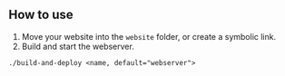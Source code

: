 ## How to use
1. Move your website into the `website` folder, or create a symbolic link.
2. Build and start the webserver.
```
./build-and-deploy <name, default="webserver">
```
